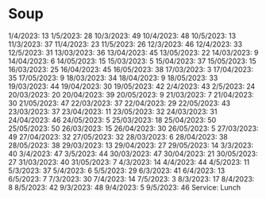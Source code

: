 # Soup

1/4/2023: 13
1/5/2023: 28
10/3/2023: 49
10/4/2023: 48
10/5/2023: 13
11/3/2023: 37
11/4/2023: 23
11/5/2023: 26
12/3/2023: 46
12/4/2023: 33
12/5/2023: 31
13/03/2023: 36
13/04/2023: 45
13/05/2023: 22
14/03/2023: 9
14/04/2023: 6
14/05/2023: 15
15/03/2023: 5
15/04/2023: 37
15/05/2023: 15
16/03/2023: 25
16/04/2023: 45
16/05/2023: 38
17/03/2023: 3
17/04/2023: 35
17/05/2023: 9
18/03/2023: 34
18/04/2023: 9
18/05/2023: 33
19/03/2023: 44
19/04/2023: 30
19/05/2023: 42
2/4/2023: 43
2/5/2023: 24
20/03/2023: 20
20/04/2023: 39
20/05/2023: 9
21/03/2023: 7
21/04/2023: 30
21/05/2023: 47
22/03/2023: 37
22/04/2023: 29
22/05/2023: 43
23/03/2023: 37
23/04/2023: 11
23/05/2023: 32
24/03/2023: 31
24/04/2023: 46
24/05/2023: 5
25/03/2023: 18
25/04/2023: 50
25/05/2023: 50
26/03/2023: 15
26/04/2023: 30
26/05/2023: 5
27/03/2023: 49
27/04/2023: 32
27/05/2023: 32
28/03/2023: 6
28/04/2023: 38
28/05/2023: 38
29/03/2023: 13
29/04/2023: 27
29/05/2023: 14
3/3/2023: 40
3/4/2023: 47
3/5/2023: 44
30/03/2023: 47
30/04/2023: 21
30/05/2023: 27
31/03/2023: 40
31/05/2023: 7
4/3/2023: 14
4/4/2023: 44
4/5/2023: 11
5/3/2023: 37
5/4/2023: 6
5/5/2023: 29
6/3/2023: 41
6/4/2023: 13
6/5/2023: 7
7/3/2023: 30
7/4/2023: 14
7/5/2023: 3
8/3/2023: 17
8/4/2023: 8
8/5/2023: 42
9/3/2023: 48
9/4/2023: 5
9/5/2023: 46
Service: Lunch